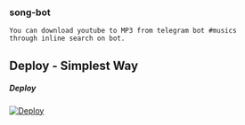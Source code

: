 ### song-bot
```
You can download youtube to MP3 from telegram bot #musics
through inline search on bot.
```

## Deploy - Simplest Way
##### Deploy 

[![Deploy](https://www.herokucdn.com/deploy/button.svg)](https://heroku.com/deploy?template=https://github.com/MR-JINN-OF-TG/song-bot/tree/main)
